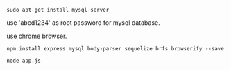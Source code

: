 `sudo apt-get install mysql-server`

use 'abcd1234' as root password for mysql database.

use chrome browser.

`npm install express mysql body-parser sequelize brfs browserify --save`

`node app.js`
